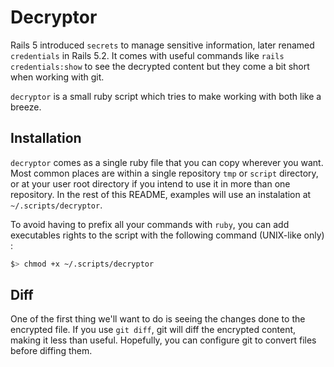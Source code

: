 # Decryptor

Rails 5 introduced `secrets` to manage sensitive information, later renamed `credentials` in Rails 5.2. It comes with useful
commands like `rails credentials:show` to see the decrypted content but they come a bit short when working with git.

`decryptor` is a small ruby script which tries to make working with both like a breeze.

## Installation

`decryptor` comes as a single ruby file that you can copy wherever you want. Most common places are within a single repository
`tmp` or `script` directory, or at your user root directory if you intend to use it in more than one repository. In the rest of
this README, examples will use an instalation at `~/.scripts/decryptor`. 

To avoid having to prefix all your commands with `ruby`, you can add executables rights to the script with the following
command (UNIX-like only) :

```bash
$> chmod +x ~/.scripts/decryptor
```


## Diff

One of the first thing we'll want to do is seeing the changes done to the encrypted file. If you use `git diff`, git will
diff the encrypted content, making it less than useful. Hopefully, you can configure git to convert files before diffing them. 


